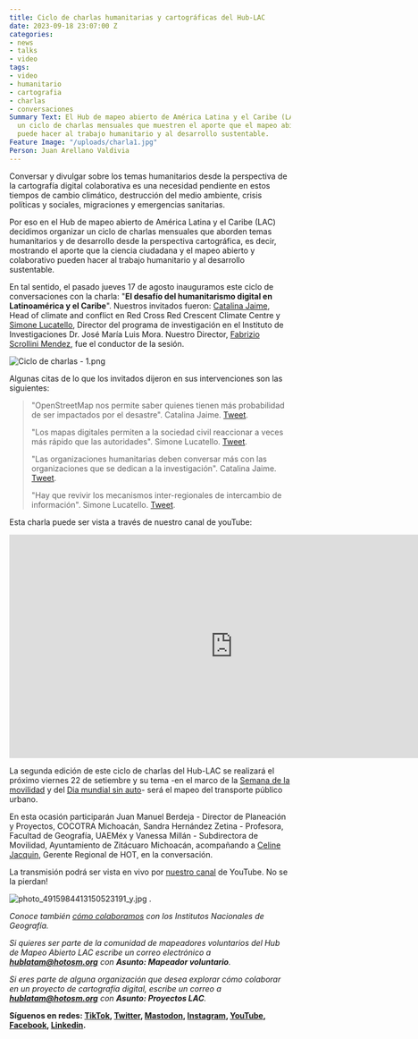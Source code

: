 ```yaml
---
title: Ciclo de charlas humanitarias y cartográficas del Hub-LAC
date: 2023-09-18 23:07:00 Z
categories:
- news
- talks
- video
tags:
- video
- humanitario
- cartografia
- charlas
- conversaciones
Summary Text: El Hub de mapeo abierto de América Latina y el Caribe (LAC) ha organizado
  un ciclo de charlas mensuales que muestren el aporte que el mapeo abierto y colaborativo
  puede hacer al trabajo humanitario y al desarrollo sustentable.
Feature Image: "/uploads/charla1.jpg"
Person: Juan Arellano Valdivia
---
```


Conversar y divulgar sobre los temas humanitarios desde la perspectiva de la cartografía digital colaborativa es una necesidad pendiente en estos tiempos de cambio climático, destrucción del medio ambiente, crisis políticas y sociales, migraciones y emergencias sanitarias.

Por eso en el Hub de mapeo abierto de América Latina y el Caribe (LAC) decidimos organizar un ciclo de charlas mensuales que aborden temas humanitarios y de desarrollo desde la perspectiva cartográfica, es decir, mostrando el aporte que la ciencia ciudadana y el mapeo abierto y colaborativo pueden hacer al trabajo humanitario y al desarrollo sustentable.

En tal sentido, el pasado jueves 17 de agosto inauguramos este ciclo de conversaciones con la charla: "**El desafío del humanitarismo digital en Latinoamérica y el Caribe**". Nuestros invitados fueron: [Catalina Jaime](https://www.climatecentre.org/staff/catalina-jaime/), Head of climate and conflict en Red Cross Red Crescent Climate Centre y [Simone Lucatello](https://www.institutomora.edu.mx/Investigacion/SimoneLucatello/SitePages/Inicio.aspx), Director del programa de investigación en el Instituto de Investigaciones Dr. José María Luis Mora. Nuestro Director, [Fabrizio Scrollini Mendez](https://www.hotosm.org/people/fabrizio-scrollini/), fue el conductor de la sesión.

![Ciclo de charlas - 1.png](/uploads/Ciclo%20de%20charlas%20-%201.png)

Algunas citas de lo que los invitados dijeron en sus intervenciones son las siguientes:

> "OpenStreetMap nos permite saber quienes tienen más probabilidad de ser impactados por el desastre". Catalina Jaime. [Tweet](https://twitter.com/mapeoabierto_la/status/1692196940295938056).
>
> "Los mapas digitales permiten a la sociedad civil reaccionar a veces más rápido que las autoridades". Simone Lucatello. [Tweet](https://twitter.com/mapeoabierto_la/status/1692198193604227472).
>
> "Las organizaciones humanitarias deben conversar más con las organizaciones que se dedican a la investigación". Catalina Jaime. [Tweet](https://twitter.com/mapeoabierto_la/status/1692200178013352215).
>
> "Hay que revivir los mecanismos inter-regionales de intercambio de información". Simone Lucatello. [Tweet](https://twitter.com/mapeoabierto_la/status/1692201015032877324).

Esta charla puede ser vista a través de nuestro canal de youTube:

<iframe width="800" height="400" src="https://www.youtube.com/embed/qbjhNFjrYq4" title="YouTube video player" frameborder="0" allow="accelerometer; autoplay; clipboard-write; encrypted-media; gyroscope; picture-in-picture; web-share" allowfullscreen></iframe>


La segunda edición de este ciclo de charlas del Hub-LAC se realizará el próximo viernes 22 de setiembre y su tema -en el marco de la [Semana de la movilidad](https://es.wikipedia.org/wiki/Semana_Europea_de_la_Movilidad) y del [Dia mundial sin auto](https://es.wikipedia.org/wiki/D%C3%ADa_Mundial_Sin_Autom%C3%B3vil)- será el mapeo del transporte público urbano.

En esta ocasión participarán Juan Manuel Berdeja - Director de Planeación y Proyectos, COCOTRA Michoacán, Sandra Hernández Zetina - Profesora, Facultad de Geografía, UAEMéx y Vanessa Millán - Subdirectora de Movilidad, Ayuntamiento de Zitácuaro Michoacán, acompañando a [Celine Jacquin](https://www.hotosm.org/people/celine-jacquin/), Gerente Regional de HOT, en la conversación.

La transmisión podrá ser vista en vivo por [nuestro canal](https://www.youtube.com/@hubmapeoabiertoALC/streams) de YouTube. No se la pierdan!

![photo_4915984413150523191_y.jpg](/uploads/photo_4915984413150523191_y.jpg)
.

*Conoce también [cómo colaboramos](https://www.hotosm.org/updates/openstreetmap-y-las-cartografias-oficiales/) con los Institutos Nacionales de Geografía.*

*Si quieres ser parte de la comunidad de mapeadores voluntarios del Hub de Mapeo Abierto LAC escribe un correo electrónico a **[hublatam@hotosm.org](mailto:hublatam@hotosm.org)** con **Asunto: Mapeador voluntario**.*

*Si eres parte de alguna organización que desea explorar cómo colaborar en un proyecto de cartografía digital, escribe un correo a **[hublatam@hotosm.org](mailto:hublatam@hotosm.org)** con **Asunto: Proyectos LAC**.*

**Síguenos en redes: [TikTok](https://www.tiktok.com/@mapeoabierto_la?lang=es), [Twitter](https://twitter.com/mapeoabierto_la), [Mastodon](https://mapstodon.space/@mapeoabierto_la), [Instagram](https://www.instagram.com/mapeoabierto_la/), [YouTube](https://www.youtube.com/channel/UCTH6Z_QODJ4NmmBmubS68VA), [Facebook](https://www.facebook.com/Mapeo-abierto-Am%C3%A9rica-Latina-102804808622456/), [Linkedin](https://www.linkedin.com/showcase/91453300/admin/feed/posts/).**